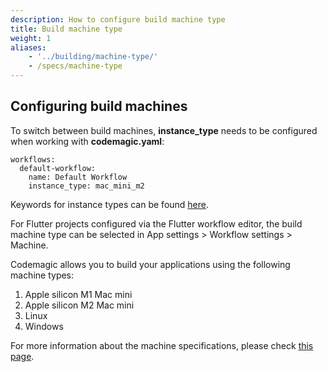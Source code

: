 ```yaml
---
description: How to configure build machine type
title: Build machine type
weight: 1
aliases:
    - '../building/machine-type/'
    - /specs/machine-type
---
```


## Configuring build machines

To switch between build machines, **instance_type** needs to be configured when working with **codemagic.yaml**:

```
workflows:
  default-workflow:
    name: Default Workflow
    instance_type: mac_mini_m2
```

Keywords for instance types can be found [here](https://docs.codemagic.io/yaml-basic-configuration/yaml-getting-started/#instance-type).

For Flutter projects configured via the Flutter workflow editor, the build machine type can be selected in App settings > Workflow settings > Machine.

Codemagic allows you to build your applications using the following machine types:

1. Apple silicon M1 Mac mini
2. Apple silicon M2 Mac mini
3. Linux
4. Windows

For more information about the machine specifications, please check [this page](https://docs.codemagic.io/specs/versions-macos/).
